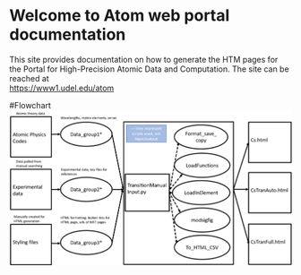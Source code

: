 # Welcome to Atom web portal documentation
This site provides documentation on how to generate the HTM pages for the Portal for High-Precision Atomic Data and Computation. The site can be reached at  
<https://www1.udel.edu/atom>

#Flowchart
<img src="Flowchart.png" alt="Italian Trulli">
